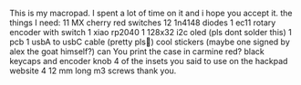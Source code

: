 This is my macropad. I spent a lot of time on it and i hope you accept it.
the things I need:
11 MX cherry red switches
12 1n4148 diodes
1 ec11 rotary encoder with switch
1 xiao rp2040
1 128x32 i2c oled (pls dont solder this)
1 pcb
1 usbA to usbC cable (pretty pls🥺)
cool stickers (maybe one signed by alex the goat himself?)
can You print the case in carmine red?
black keycaps and encoder knob
4 of the insets you said to use on the hackpad website
4 12 mm long m3 screws
thank you.
